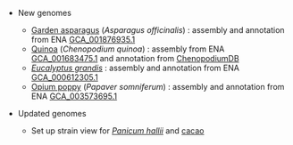 
- New genomes

    - [Garden asparagus](/Asparagus_officinalis) (_Asparagus officinalis_) : assembly and annotation from ENA [GCA_001876935.1](http://www.ebi.ac.uk/ena/data/view/GCA_001876935.1) 
	- [Quinoa](/Chenopodium_quinoa) (_Chenopodium quinoa_) : assembly from ENA [GCA_001683475.1](http://www.ebi.ac.uk/ena/data/view/GCA_001683475.1) and annotation from [ChenopodiumDB](https://www.cbrc.kaust.edu.sa/chenopodiumdb)
	- [_Eucalyptus grandis_](/Eucalyptus_grandis) : assembly and annotation from ENA [GCA_000612305.1](https://www.ebi.ac.uk/ena/browser/view/GCA_000612305.1)
	- [Opium poppy](/Papaver_somniferum) (_Papaver somniferum_) : assembly and annotation from ENA [GCA_003573695.1](https://www.ebi.ac.uk/ena/browser/view/GCA_003573695.1)

- Updated genomes
	- Set up strain view for [_Panicum hallii_](/Panicum_hallii) and [cacao](/Theobroma_cacao)

